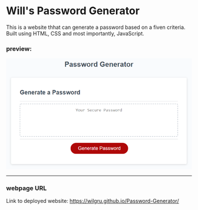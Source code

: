 # Will's Password Generator

This is a website thhat can generate a password based on a fiven criteria. Built using HTML, CSS and most importantly, JavaScript.

### preview:
![alt text](https://github.com/wilgru/Password-Generator/blob/main/Assets/03-javascript-homework-demo.png)

---
### webpage URL

Link to deployed website: 
https://wilgru.github.io/Password-Generator/
